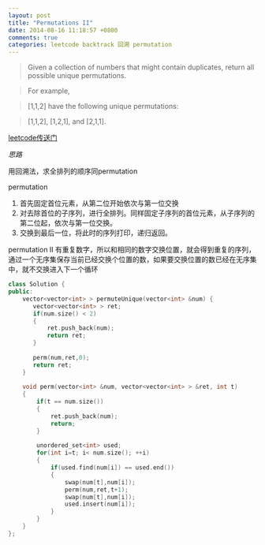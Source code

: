 ```yaml
---
layout: post
title: "Permutations II"
date: 2014-08-16 11:18:57 +0800
comments: true
categories: leetcode backtrack 回溯 permutation
---
```

 
>Given a collection of numbers that might contain duplicates, return all possible unique permutations.

>For example,

>[1,1,2] have the following unique permutations:

>[1,1,2], [1,2,1], and [2,1,1]. 
<!--more-->

[leetcode传送门](https://oj.leetcode.com/problems/permutations-ii/)

*思路*

用回溯法，求全排列的顺序同permutation

permutation

1. 首先固定首位元素，从第二位开始依次与第一位交换
2. 对去除首位的子序列，进行全排列。同样固定子序列的首位元素，从子序列的第二位起，依次与第一位交换。
3. 交换到最后一位，将此时的序列打印，递归返回。

permutation II 有重复数字，所以和相同的数字交换位置，就会得到重复的序列，通过一个无序集保存当前已经交换个位置的数，如果要交换位置的数已经在无序集中，就不交换进入下一个循环

```c++ permutation II
class Solution {
public:
    vector<vector<int> > permuteUnique(vector<int> &num) {
       vector<vector<int> > ret;
       if(num.size() < 2)
       {
           ret.push_back(num);
           return ret;
       }
       
       perm(num,ret,0);
       return ret;
    }
    
    void perm(vector<int> &num, vector<vector<int> > &ret, int t)
    {
        if(t == num.size())
        {
            ret.push_back(num);
            return;
        }
        
        unordered_set<int> used;
        for(int i=t; i< num.size(); ++i)
        {
            if(used.find(num[i]) == used.end())
            {
                swap(num[t],num[i]);
                perm(num,ret,t+1);
                swap(num[t],num[i]);
                used.insert(num[i]);
            }
        }
    }
};
```